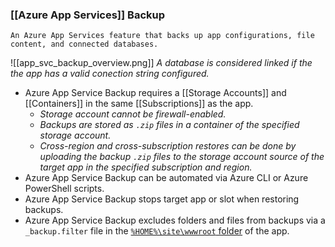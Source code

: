 ### [[Azure App Services]] Backup
	An Azure App Services feature that backs up app configurations, file content, and connected databases.

![[app_svc_backup_overview.png]]
*A database is considered linked if the the app has a valid conection string configured.*

- Azure App Service Backup requires a [[Storage Accounts]] and [[Containers]] in the same [[Subscriptions]] as the app.
	- *Storage account cannot be firewall-enabled.*
	- *Backups are stored as `.zip` files in a container of the specified storage account.*
	- *Cross-region and cross-subscription restores can be done by uploading the backup `.zip` files to the storage account source of the target app in the specified subscription and region.*
- Azure App Service Backup can be automated via Azure CLI or Azure PowerShell scripts.
- Azure App Service Backup stops target app or slot when restoring backups.
- Azure App Service Backup excludes folders and files from backups via a `_backup.filter` file in the [`%HOME%\site\wwwroot` folder](https://learn.microsoft.com/en-us/azure/app-service/operating-system-functionality#network-drives-unc-shares) of the app.
